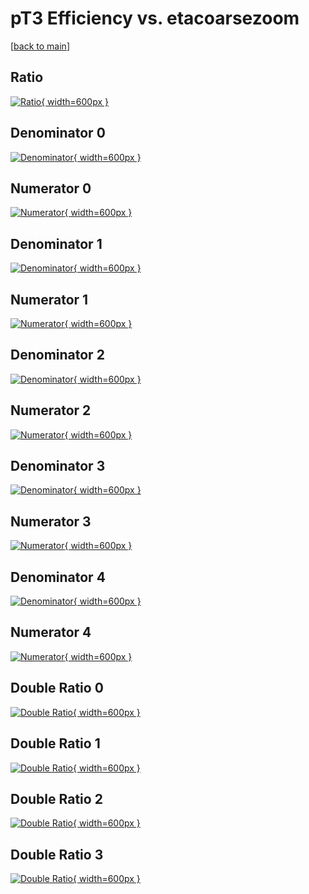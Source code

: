 # pT3 Efficiency vs. etacoarsezoom

[[back to main](./)]



## Ratio

[![Ratio](../mtv/var/pT3_base_211_-1_eff_etacoarsezoom.png){ width=600px }](../mtv/var/pT3_base_211_-1_eff_etacoarsezoom.pdf)

## Denominator 0

[![Denominator](../mtv/den/pT3_base_211_-1_eff_etacoarsezoom_den0.png){ width=600px }](../mtv/den/pT3_base_211_-1_eff_etacoarsezoom_den0.pdf)

## Numerator 0

[![Numerator](../mtv/num/pT3_base_211_-1_eff_etacoarsezoom_num0.png){ width=600px }](../mtv/num/pT3_base_211_-1_eff_etacoarsezoom_num0.pdf)

## Denominator 1

[![Denominator](../mtv/den/pT3_base_211_-1_eff_etacoarsezoom_den1.png){ width=600px }](../mtv/den/pT3_base_211_-1_eff_etacoarsezoom_den1.pdf)

## Numerator 1

[![Numerator](../mtv/num/pT3_base_211_-1_eff_etacoarsezoom_num1.png){ width=600px }](../mtv/num/pT3_base_211_-1_eff_etacoarsezoom_num1.pdf)

## Denominator 2

[![Denominator](../mtv/den/pT3_base_211_-1_eff_etacoarsezoom_den2.png){ width=600px }](../mtv/den/pT3_base_211_-1_eff_etacoarsezoom_den2.pdf)

## Numerator 2

[![Numerator](../mtv/num/pT3_base_211_-1_eff_etacoarsezoom_num2.png){ width=600px }](../mtv/num/pT3_base_211_-1_eff_etacoarsezoom_num2.pdf)

## Denominator 3

[![Denominator](../mtv/den/pT3_base_211_-1_eff_etacoarsezoom_den3.png){ width=600px }](../mtv/den/pT3_base_211_-1_eff_etacoarsezoom_den3.pdf)

## Numerator 3

[![Numerator](../mtv/num/pT3_base_211_-1_eff_etacoarsezoom_num3.png){ width=600px }](../mtv/num/pT3_base_211_-1_eff_etacoarsezoom_num3.pdf)

## Denominator 4

[![Denominator](../mtv/den/pT3_base_211_-1_eff_etacoarsezoom_den4.png){ width=600px }](../mtv/den/pT3_base_211_-1_eff_etacoarsezoom_den4.pdf)

## Numerator 4

[![Numerator](../mtv/num/pT3_base_211_-1_eff_etacoarsezoom_num4.png){ width=600px }](../mtv/num/pT3_base_211_-1_eff_etacoarsezoom_num4.pdf)

## Double Ratio 0

[![Double Ratio](../mtv/ratio/pT3_base_211_-1_eff_etacoarsezoom_ratio0.png){ width=600px }](../mtv/ratio/pT3_base_211_-1_eff_etacoarsezoom_ratio0.pdf)

## Double Ratio 1

[![Double Ratio](../mtv/ratio/pT3_base_211_-1_eff_etacoarsezoom_ratio1.png){ width=600px }](../mtv/ratio/pT3_base_211_-1_eff_etacoarsezoom_ratio1.pdf)

## Double Ratio 2

[![Double Ratio](../mtv/ratio/pT3_base_211_-1_eff_etacoarsezoom_ratio2.png){ width=600px }](../mtv/ratio/pT3_base_211_-1_eff_etacoarsezoom_ratio2.pdf)

## Double Ratio 3

[![Double Ratio](../mtv/ratio/pT3_base_211_-1_eff_etacoarsezoom_ratio3.png){ width=600px }](../mtv/ratio/pT3_base_211_-1_eff_etacoarsezoom_ratio3.pdf)

